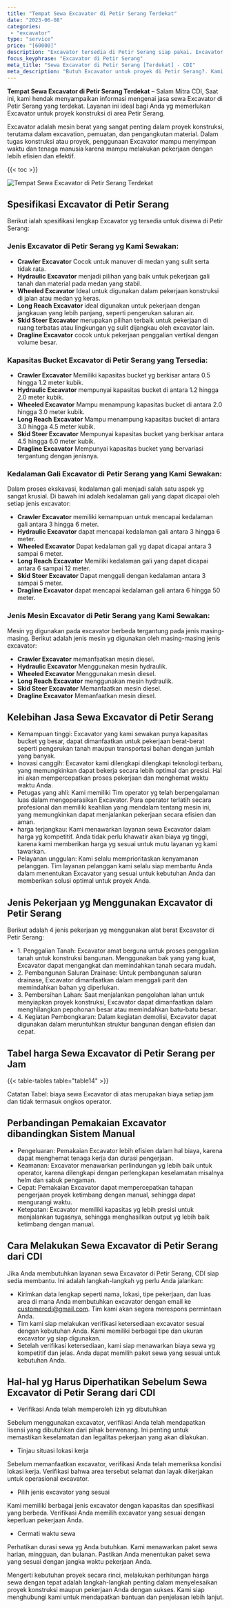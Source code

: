 ```yaml
---
title: "Tempat Sewa Excavator di Petir Serang Terdekat"
date: "2023-06-08"
categories:
 - "excavator"
type: "service"
price: "[60000]"
description: "Excavator tersedia di Petir Serang siap pakai. Excavator menjadi pilihan utama kontraktor untuk menunjang kelancaran pekerjaan. Dapatkan informasi detail."
focus_keyphrase: "Excavator di Petir Serang"
meta_title: "Sewa Excavator di Petir Serang [Terdekat] - CDI"
meta_description: "Butuh Excavator untuk proyek di Petir Serang?. Kami menyediakan Excavator berkualitas untuk mendukung produktivitas. Penawaran spesial minggu ini tersedia."
---
```


**Tempat Sewa Excavator di Petir Serang Terdekat** – Salam Mitra CDI, Saat ini, kami hendak menyampaikan informasi mengenai jasa sewa Excavator di Petir Serang yang terdekat. Layanan ini ideal bagi Anda yg memerlukan Excavator untuk proyek konstruksi di area Petir Serang.

Excavator adalah mesin berat yang sangat penting dalam proyek konstruksi, terutama dalam excavation, pemuatan, dan pengangkutan material. Dalam tugas konstruksi atau proyek, penggunaan Excavator mampu menyimpan waktu dan tenaga manusia karena mampu melakukan pekerjaan dengan lebih efisien dan efektif.

{{< toc >}}

![Tempat Sewa Excavator di Petir Serang Terdekat](/images/excavator/excavator-05.jpg)

## Spesifikasi Excavator di Petir Serang

Berikut ialah spesifikasi lengkap Excavator yg tersedia untuk disewa di Petir Serang:

### Jenis Excavator di Petir Serang yg Kami Sewakan:

*   **Crawler Excavator** Cocok untuk manuver di medan yang sulit serta tidak rata.
*   **Hydraulic Excavator** menjadi pilihan yang baik untuk pekerjaan gali tanah dan material pada medan yang stabil.
*   **Wheeled Excavator** Ideal untuk digunakan dalam pekerjaan konstruksi di jalan atau medan yg keras.
*   **Long Reach Excavator** ideal digunakan untuk pekerjaan dengan jangkauan yang lebih panjang, seperti pengerukan saluran air.
*   **Skid Steer Excavator** merupakan pilihan terbaik untuk pekerjaan di ruang terbatas atau lingkungan yg sulit dijangkau oleh excavator lain.
*   **Dragline Excavator** cocok untuk pekerjaan penggalian vertikal dengan volume besar.

### Kapasitas Bucket Excavator di Petir Serang yang Tersedia:

*   **Crawler Excavator** Memiliki kapasitas bucket yg berkisar antara 0.5 hingga 1.2 meter kubik.
*   **Hydraulic Excavator** mempunyai kapasitas bucket di antara 1.2 hingga 2.0 meter kubik.
*   **Wheeled Excavator** Mampu menampung kapasitas bucket di antara 2.0 hingga 3.0 meter kubik.
*   **Long Reach Excavator** Mampu menampung kapasitas bucket di antara 3.0 hingga 4.5 meter kubik.
*   **Skid Steer Excavator** Mempunyai kapasitas bucket yang berkisar antara 4.5 hingga 6.0 meter kubik.
*   **Dragline Excavator** Mempunyai kapasitas bucket yang bervariasi tergantung dengan jenisnya.

### Kedalaman Gali Excavator di Petir Serang yang Kami Sewakan:

Dalam proses ekskavasi, kedalaman gali menjadi salah satu aspek yg sangat krusial. Di bawah ini adalah kedalaman gali yang dapat dicapai oleh setiap jenis excavator:

*   **Crawler Excavator** memiliki kemampuan untuk mencapai kedalaman gali antara 3 hingga 6 meter.
*   **Hydraulic Excavator** dapat mencapai kedalaman gali antara 3 hingga 6 meter.
*   **Wheeled Excavator** Dapat kedalaman gali yg dapat dicapai antara 3 sampai 6 meter.
*   **Long Reach Excavator** Memiliki kedalaman gali yang dapat dicapai antara 6 sampai 12 meter.
*   **Skid Steer Excavator** Dapat menggali dengan kedalaman antara 3 sampai 5 meter.
*   **Dragline Excavator** dapat mencapai kedalaman gali antara 6 hingga 50 meter.

### Jenis Mesin Excavator di Petir Serang yang Kami Sewakan:

Mesin yg digunakan pada excavator berbeda tergantung pada jenis masing-masing. Berikut adalah jenis mesin yg digunakan oleh masing-masing jenis excavator:

*   **Crawler Excavator** memanfaatkan mesin diesel.
*   **Hydraulic Excavator** Menggunakan mesin hydraulik.
*   **Wheeled Excavator** Menggunakan mesin diesel.
*   **Long Reach Excavator** menggunakan mesin hydraulik.
*   **Skid Steer Excavator** Memanfaatkan mesin diesel.
*   **Dragline Excavator** Memanfaatkan mesin diesel.

## Kelebihan Jasa Sewa Excavator di Petir Serang

*   Kemampuan tinggi: Excavator yang kami sewakan punya kapasitas bucket yg besar, dapat dimanfaatkan untuk pekerjaan berat-berat seperti pengerukan tanah maupun transportasi bahan dengan jumlah yang banyak.
*   Inovasi canggih: Excavator kami dilengkapi dilengkapi teknologi terbaru, yang memungkinkan dapat bekerja secara lebih optimal dan presisi. Hal ini akan mempercepatkan proses pekerjaan dan menghemat waktu waktu Anda.
*   Petugas yang ahli: Kami memiliki Tim operator yg telah berpengalaman luas dalam mengoperasikan Excavator. Para operator terlatih secara profesional dan memiliki keahlian yang mendalam tentang mesin ini, yang memungkinkan dapat menjalankan pekerjaan secara efisien dan aman.
*   harga terjangkau: Kami menawarkan layanan sewa Excavator dalam harga yg kompetitif. Anda tidak perlu khawatir akan biaya yg tinggi, karena kami memberikan harga yg sesuai untuk mutu layanan yg kami tawarkan.
*   Pelayanan unggulan: Kami selalu memprioritaskan kenyamanan pelanggan. Tim layanan pelanggan kami selalu siap membantu Anda dalam menentukan Excavator yang sesuai untuk kebutuhan Anda dan memberikan solusi optimal untuk proyek Anda.

## Jenis Pekerjaan yg Menggunakan Excavator di Petir Serang

Berikut adalah 4 jenis pekerjaan yg menggunakan alat berat Excavator di Petir Serang:

*   1\. Penggalian Tanah: Excavator amat berguna untuk proses penggalian tanah untuk konstruksi bangunan. Menggunakan bak yang yang kuat, Excavator dapat mengangkat dan memindahkan tanah secara mudah.
*   2\. Pembangunan Saluran Drainase: Untuk pembangunan saluran drainase, Excavator dimanfaatkan dalam menggali parit dan memindahkan bahan yg diperlukan.
*   3\. Pembersihan Lahan: Saat menjalankan pengolahan lahan untuk menyiapkan proyek konstruksi, Excavator dapat dimanfaatkan dalam menghilangkan pepohonan besar atau memindahkan batu-batu besar.
*   4\. Kegiatan Pembongkaran: Dalam kegiatan demolisi, Excavator dapat digunakan dalam meruntuhkan struktur bangunan dengan efisien dan cepat.

## Tabel harga Sewa Excavator di Petir Serang per Jam

{{< table-tables table="table14" >}}

Catatan Tabel: biaya sewa Excavator di atas merupakan biaya setiap jam dan tidak termasuk ongkos operator.

## Perbandingan Pemakaian Excavator dibandingkan Sistem Manual

*   Pengeluaran: Pemakaian Excavator lebih efisien dalam hal biaya, karena dapat menghemat tenaga kerja dan durasi pengerjaan.
*   Keamanan: Excavator menawarkan perlindungan yg lebih baik untuk operator, karena dilengkapi dengan perlengkapan keselamatan misalnya helm dan sabuk pengaman.
*   Cepat: Pemakaian Excavator dapat mempercepatkan tahapan pengerjaan proyek ketimbang dengan manual, sehingga dapat mengurangi waktu.
*   Ketepatan: Excavator memiliki kapasitas yg lebih presisi untuk menjalankan tugasnya, sehingga menghasilkan output yg lebih baik ketimbang dengan manual.

## Cara Melakukan Sewa Excavator di Petir Serang dari CDI

Jika Anda membutuhkan layanan sewa Excavator di Petir Serang, CDI siap sedia membantu. Ini adalah langkah-langkah yg perlu Anda jalankan:

*   Kirimkan data lengkap seperti nama, lokasi, tipe pekerjaan, dan luas area di mana Anda membutuhkan excavator dengan email ke customercdi@gmail.com. Tim kami akan segera merespons permintaan Anda.
*   Tim kami siap melakukan verifikasi ketersediaan excavator sesuai dengan kebutuhan Anda. Kami memiliki berbagai tipe dan ukuran excavator yg siap digunakan.
*   Setelah verifikasi ketersediaan, kami siap menawarkan biaya sewa yg kompetitif dan jelas. Anda dapat memilih paket sewa yang sesuai untuk kebutuhan Anda.

## Hal-hal yg Harus Diperhatikan Sebelum Sewa Excavator di Petir Serang dari CDI

*   Verifikasi Anda telah memperoleh izin yg dibutuhkan

Sebelum menggunakan excavator, verifikasi Anda telah mendapatkan lisensi yang dibutuhkan dari pihak berwenang. Ini penting untuk memastikan keselamatan dan legalitas pekerjaan yang akan dilakukan.
*   Tinjau situasi lokasi kerja

Sebelum memanfaatkan excavator, verifikasi Anda telah memeriksa kondisi lokasi kerja. Verifikasi bahwa area tersebut selamat dan layak dikerjakan untuk operasional excavator.
*   Pilih jenis excavator yang sesuai

Kami memiliki berbagai jenis excavator dengan kapasitas dan spesifikasi yang berbeda. Verifikasi Anda memilih excavator yang sesuai dengan keperluan pekerjaan Anda.
*   Cermati waktu sewa

Perhatikan durasi sewa yg Anda butuhkan. Kami menawarkan paket sewa harian, mingguan, dan bulanan. Pastikan Anda menentukan paket sewa yang sesuai dengan jangka waktu pekerjaan Anda.

Mengerti kebutuhan proyek secara rinci, melakukan perhitungan harga sewa dengan tepat adalah langkah-langkah penting dalam menyelesaikan proyek konstruksi maupun pekerjaan Anda dengan sukses. Kami siap menghubungi kami untuk mendapatkan bantuan dan penjelasan lebih lanjut.